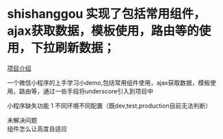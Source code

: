 # shishanggou  实现了包括常用组件，ajax获取数据，模板使用，路由等的使用，下拉刷新数据；


[项目介绍](http://www.see-source.com/weixinwidget/detail.html?wid=61)



一个微信小程序的上手学习小demo,包括常用组件使用，ajax获取数据，模板使用，路由等，通过一些手段将underscore引入到项目中

小程序缺失功能
1 不同环境不同配置（既dev,test,production目前无法判断）

未解决问题  
<image/>组件怎么让高度自适应
